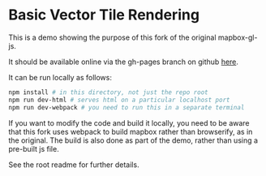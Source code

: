 # Basic Vector Tile Rendering
This is a demo showing the purpose of this fork of the original mapbox-gl-js.


It should be available online via the gh-pages branch on github [here](https://landtechnologies.github.io/Mapbox-vector-tiles-basic-js-renderer/debug/basic/).

It can be run locally as follows:

```bash
npm install # in this directory, not just the repo root
npm run dev-html # serves html on a particular localhost port
npm run dev-webpack # you need to run this in a separate terminal
```

If you want to modify the code and build it locally, you need to be aware that this fork uses webpack to build mapbox rather than browserify, as in the original. The build is also done as part of the demo, rather than using a pre-built js file.

See the root readme for further details.